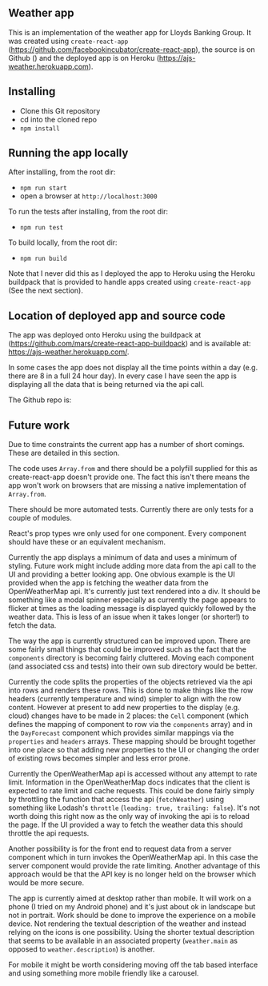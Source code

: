 
## Weather app

This is an implementation of the weather app for Lloyds Banking Group. It was created using `create-react-app` (https://github.com/facebookincubator/create-react-app), the source is on Github () and the deployed app is on Heroku (https://ajs-weather.herokuapp.com).

## Installing

* Clone this Git repository
* cd into the cloned repo
* `npm install`

## Running the app locally

After installing, from the root dir:

* `npm run start`
* open a browser at `http://localhost:3000`

To run the tests after installing, from the root dir:

* `npm run test`

To build locally, from the root dir:

* `npm run build`

Note that I never did this as I deployed the app to Heroku using the Heroku buildpack that is provided to handle apps created using `create-react-app` (See the next section).

## Location of deployed app and source code

The app was deployed onto Heroku using the buildpack at (https://github.com/mars/create-react-app-buildpack) and is available at: https://ajs-weather.herokuapp.com/.

In some cases the app does not display all the time points within a day (e.g. there are 8 in a full 24 hour day). In every case I have seen the app is displaying all the data that is being returned via the api call.

The Github repo is:

## Future work

Due to time constraints the current app has a number of short comings. These are detailed in this section.

The code uses `Array.from` and there should be a polyfill supplied for this as create-react-app doesn't provide one. The fact this isn't there means the app won't work on browsers that are missing a native implementation of `Array.from`.

There should be more automated tests. Currently there are only tests for a couple of modules.

React's prop types wre only used for one component. Every component should have these or an equivalent mechanism.

Currently the app displays a minimum of data and uses a minimum of styling. Future work might include adding more data from the api call to the UI and providing a better looking app. One obvious example is the UI provided when the app is fetching the weather data from the OpenWeatherMap api. It's currently just text rendered into a div. It should be something like a modal spinner especially as currently the page appears to flicker at times as the loading message is displayed quickly followed by the weather data. This is less of an issue when it takes longer (or shorter!) to fetch the data.

The way the app is currently structured can be improved upon. There are some fairly small things that could be improved such as the fact that the `components` directory is becoming fairly cluttered. Moving each component (and associated css and tests) into their own sub directory would be better.

Currently the code splits the properties of the objects retrieved via the api into rows and renders these rows. This is done to make things like the row headers (currently temperature and wind) simpler to align with the row content. However at present to add new properties to the display (e.g. cloud) changes have to be made in 2 places: the `Cell` component (which defines the mapping of component to row via the `components` array) and in the `DayForecast` component which provides similar mappings via the `properties` and `headers` arrays. These mapping should be brought together into one place so that adding new properties to the UI or changing the order of existing rows becomes simpler and less error prone.

Currently the OpenWeatherMap api is accessed without any attempt to rate limit. Information in the OpenWeatherMap docs indicates that the client is expected to rate limit and cache requests. This could be done fairly simply by throttling the function that access the api (`fetchWeather`) using something like Lodash's `throttle` (`leading: true, trailing: false`). It's not worth doing this right now as the only way of invoking the api is to reload the page. If the UI provided a way to fetch the weather data this should throttle the api requests.

Another possibility is for the front end to request data from a server component which in turn invokes the OpenWeatherMap api. In this case the server component would provide the rate limiting. Another advantage of this approach would be that the API key is no longer held on the browser which would be more secure.

The app is currently aimed at desktop rather than mobile. It will work on a phone (I tried on my Android phone) and it's just about ok in landscape but not in portrait. Work should be done to improve the experience on a mobile device. Not rendering the textual description of the weather and instead relying on the icons is one possibility. Using the shorter textual description that seems to be available in an associated property (`weather.main` as opposed to `weather.description`) is another.

For mobile it might be worth considering moving off the tab based interface and using something more mobile friendly like a carousel.
